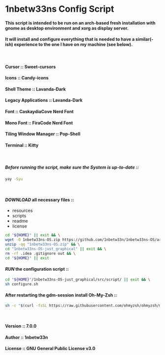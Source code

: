# 1nbetw33ns Config Script
#### This script is intended to be run on an arch-based fresh installation with gnome as desktop environment and xorg as display server.
#### It will install and configure everything that is needed to have a similar(-ish) experience to the one I have on my machine (see below).

<br>

#### Cursor                 ::  Sweet-cursors
#### Icons                  ::  Candy-icons 
#### Shell Theme            ::  Lavanda-Dark
#### Legacy Applications    ::  Lavanda-Dark
#### Font                   ::  CaskaydiaCove Nerd Font
#### Mono Font              ::  FiraCode Nerd Font
#### Tiling Window Manager  ::  Pop-Shell
#### Terminal               ::  Kitty

<br> 

##### Before running the script, make sure the System is up-to-date ::
```sh
yay -Syu
```

<br>

#### _DOWNLOAD_ all necessary files ::
- resources
- scripts
- readme
- license
```sh
cd "${HOME}" || exit && \
wget -O 1nbetw33ns-OS.zip https://github.com/1nbetw33n/1nbetw33ns-OS/archive/refs/heads/just_graphical.zip && \
unzip -qq "1nbetw33ns-OS.zip" && \
cd "1nbetw33ns-OS-just_graphical" || exit && \
rm -rf .idea .gitignore out && \
cd "${HOME}" || exit
```


#### _RUN_ the configuration script ::
```sh
cd "${HOME}"/1nbetw33ns-OS-just_graphical/src/script/ || exit && \
sh configure.sh
```
#### After restarting the gdm-session install Oh-My-Zsh ::
```sh
sh -c "$(curl -fsSL https://raw.githubusercontent.com/ohmyzsh/ohmyzsh/master/tools/install.sh)"
```

<br>

#### Version ::  7.0.0
#### Author ::   1nbetw33n
#### License ::  GNU General Public License v3.0